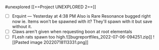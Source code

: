 #unexplored 
[[==Project UNEXPLORED 2==]]

- [ ] Erquint — Yesterday at 4:38 PM Also is Rare Resonance bugged right now ie. Items won't be spawned with it?
They'll spawn with it but save without it.
- [ ] Claws aren't given when requesting boon at root elementals
- [ ] FLesh rats spawn too high.![[bugreportfiles_2022-07-06-094251.zip]]
![[Pasted image 20220718113331.png]]